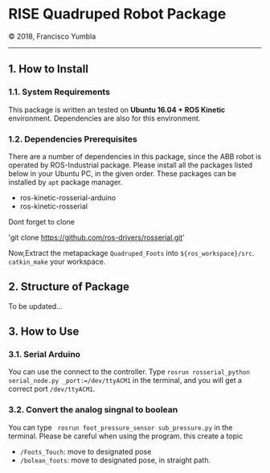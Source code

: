 <h1 style="border:none"> RISE Quadruped Robot Package </h1>
&copy; 2018, Francisco Yumbla

<hr>

## 1. How to Install

### 1.1. System Requirements

This package is written an tested on **Ubuntu 16.04 + ROS Kinetic** environment. Dependencies are also for this environment.

### 1.2. Dependencies Prerequisites

There are a number of dependencies in this package, since the ABB robot is operated by ROS-Industrial package. Please install all the packages listed below in your Ubuntu PC, in the given order. These packages can be installed by `apt` package manager.

* ros-kinetic-rosserial-arduino
* ros-kinetic-rosserial

Dont forget to clone 

'git clone https://github.com/ros-drivers/rosserial.git'

Now,Extract the metapackage `Quadruped_Foots` into `${ros_workspace}/src`. `catkin_make` your workspace.


## 2. Structure of Package

To be updated...


## 3. How to Use

### 3.1. Serial Arduino 

You can use the connect to the  controller. Type `rosrun rosserial_python serial_node.py _port:=/dev/ttyACM1` in the terminal, and you will get a correct port `/dev/ttyACM1`.

### 3.2. Convert the analog singnal to boolean

You can type ` rosrun foot_pressure_sensor sub_pressure.py` in the terminal. Please be careful when using the program.
this create a topic

* `/Foots_Touch`: move to designated pose 
* `/bolean_foots`: move to designated pose, in straight path.
